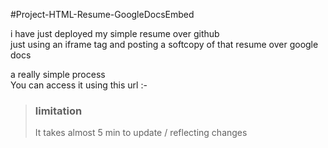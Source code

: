 #Project-HTML-Resume-GoogleDocsEmbed   
    
i have just deployed my simple resume over github    
just using an iframe tag and posting a softcopy of that resume over google docs   
   
  
a really simple process    
You can access it using this url :-   
   
   
> ### limitation   
> It takes almost 5 min to update / reflecting changes    
